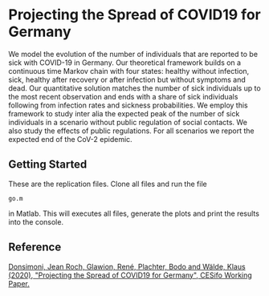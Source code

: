 # Projecting the Spread of COVID19 for Germany

We model the evolution of the number of individuals that are reported to be sick with COVID-19 in Germany. Our theoretical framework builds on a continuous time Markov chain with four states: healthy without infection, sick, healthy after recovery or after infection but without symptoms and dead. Our quantitative solution matches the number of sick individuals up to the most recent observation and ends with a share of sick individuals following from infection rates and sickness probabilities. We employ this framework to study inter alia the expected peak of the number of sick individuals in a scenario without public regulation of social contacts. We also study the effects of public regulations. For all scenarios we report the expected end of the CoV-2 epidemic.

## Getting Started

These are the replication files. Clone all files and run the file 

```
go.m
```

in Matlab. This will executes all files, generate the plots and print the results into the console.


## Reference

[Donsimoni, Jean Roch, Glawion, René, Plachter, Bodo and Wälde, Klaus (2020), "Projecting the Spread of COVID19 for Germany", CESifo Working Paper.](https://www.cesifo.org/en/publikationen/2020/working-paper/projecting-spread-covid19-germany)
